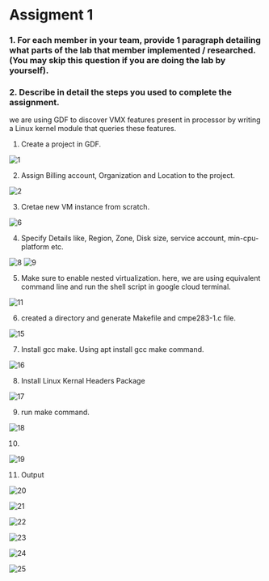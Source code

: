 # Assigment 1
### 1. For each member in your team, provide 1 paragraph detailing what parts of the lab that member implemented / researched. (You may skip this question if you are doing the lab by yourself).
### 2. Describe in detail the steps you used to complete the assignment.
we are using GDF to discover VMX features present in processor by writing a Linux kernel module that queries these features.

1. Create a project in GDF.

![1](https://user-images.githubusercontent.com/28814244/200367899-04f35486-8827-433d-962c-401a393fe086.PNG)

2. Assign Billing account, Organization and Location to the project.

![2](https://user-images.githubusercontent.com/28814244/200370471-88b93007-1cac-468d-868f-b7efc2143443.PNG)

3. Cretae new VM instance from scratch.

![6](https://user-images.githubusercontent.com/28814244/200370877-e083b70b-a18c-409b-8ca8-7a9f4cbed37a.PNG)

4. Specify Details like, Region, Zone, Disk size, service account, min-cpu-platform etc.

![8](https://user-images.githubusercontent.com/28814244/200370920-06c081ab-de7a-4d4c-8ca2-2de53d851c1f.PNG)
![9](https://user-images.githubusercontent.com/28814244/200371414-433913c8-5f17-4c06-b763-e212ec490a18.PNG)

5. Make sure to enable nested virtualization. here, we are using equivalent command line and run the shell script in google cloud terminal.

![11](https://user-images.githubusercontent.com/28814244/200371474-ba0f59bc-9814-48cd-8400-3f02e6b9a969.PNG)

6. created a directory and generate Makefile and cmpe283-1.c file.

![15](https://user-images.githubusercontent.com/28814244/200372284-323215e2-5a7e-4f5d-8940-15542de69b9f.PNG)

7. Install gcc make. Using apt install gcc make command.

![16](https://user-images.githubusercontent.com/28814244/200372304-e2d9f2a7-9126-4046-a580-928b16dd9358.PNG)

8. Install Linux Kernal Headers Package

![17](https://user-images.githubusercontent.com/28814244/200372318-db102701-908c-4a19-9baf-032d31e28c93.PNG)

9. run make command.

![18](https://user-images.githubusercontent.com/28814244/200372334-ee0efca3-1337-419f-bdaa-0b84959f6141.PNG)

10.

![19](https://user-images.githubusercontent.com/28814244/200372351-bb5eb6e4-3f12-4c29-825d-8b2d7558aa7c.PNG)

11. Output

![20](https://user-images.githubusercontent.com/28814244/200372365-faa0ba55-c02f-420a-ad22-1e0bdaa06f74.PNG)

![21](https://user-images.githubusercontent.com/28814244/200372374-9b2978a8-80bd-4a0e-b0d9-2ca45a3c5222.PNG)

![22](https://user-images.githubusercontent.com/28814244/200372388-e9c41f68-9501-4e0f-9fb1-f27fb7210e6f.PNG)

![23](https://user-images.githubusercontent.com/28814244/200372409-03f94220-0a74-40a8-8135-dfa96b0e8e9b.PNG)

![24](https://user-images.githubusercontent.com/28814244/200372429-0d8f9538-6cc5-4942-90e5-078e62fb360f.PNG)

![25](https://user-images.githubusercontent.com/28814244/200372453-842f14ee-ee90-4aa5-af56-edd70c50631f.PNG)

